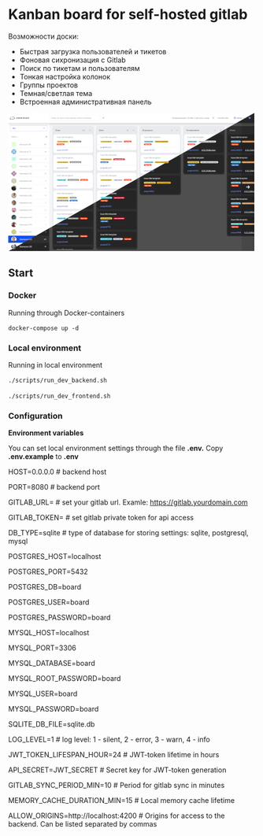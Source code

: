 # Kanban board for self-hosted gitlab

Возможности доски:
 - Быстрая загрузка пользователей и тикетов
 - Фоновая сихронизация с Gitlab
 - Поиск по тикетам и пользователям
 - Тонкая настройка колонок
 - Группы проектов
 - Темная/светлая тема
 - Встроенная административная панель


 ![Kaban board](/board.png)


## Start

### Docker

Running through Docker-containers

```
docker-compose up -d
```

### Local environment

Running in local environment

```
./scripts/run_dev_backend.sh

./scripts/run_dev_frontend.sh
```


### Configuration

**Environment variables**

You can set local environment settings through the file **.env.** Copy **.env.example** to **.env**

HOST=0.0.0.0   # backend host

PORT=8080   # backend port

GITLAB_URL=     # set your gitlab url. Examle: https://gitlab.yourdomain.com

GITLAB_TOKEN=       # set gitlab private token for api access

DB_TYPE=sqlite      # type of database for storing settings: sqlite, postgresql, mysql


POSTGRES_HOST=localhost

POSTGRES_PORT=5432

POSTGRES_DB=board

POSTGRES_USER=board

POSTGRES_PASSWORD=board


MYSQL_HOST=localhost

MYSQL_PORT=3306

MYSQL_DATABASE=board

MYSQL_ROOT_PASSWORD=board

MYSQL_USER=board

MYSQL_PASSWORD=board


SQLITE_DB_FILE=sqlite.db


LOG_LEVEL=1     # log level: 1 - silent, 2 - error, 3 - warn, 4 - info

JWT_TOKEN_LIFESPAN_HOUR=24      # JWT-token lifetime in hours

API_SECRET=JWT_SECRET   # Secret key for JWT-token generation

GITLAB_SYNC_PERIOD_MIN=10  #  Period for gitlab sync in minutes

MEMORY_CACHE_DURATION_MIN=15    # Local memory cache lifetime

ALLOW_ORIGINS=http://localhost:4200     # Origins for access to the backend. Can be listed separated by commas